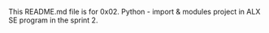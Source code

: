 This README.md file is for 0x02. Python - import & modules project in ALX SE program in the sprint 2.

